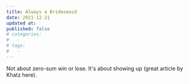 ```yaml
---
title: Always a Bridesmaid
date: 2021-12-21
updated at: 
published: false
# categories:
#   - 
# tags:
#   - 
---
```


Not about zero-sum win or lose. It's about showing up (great article by Khatz here). 